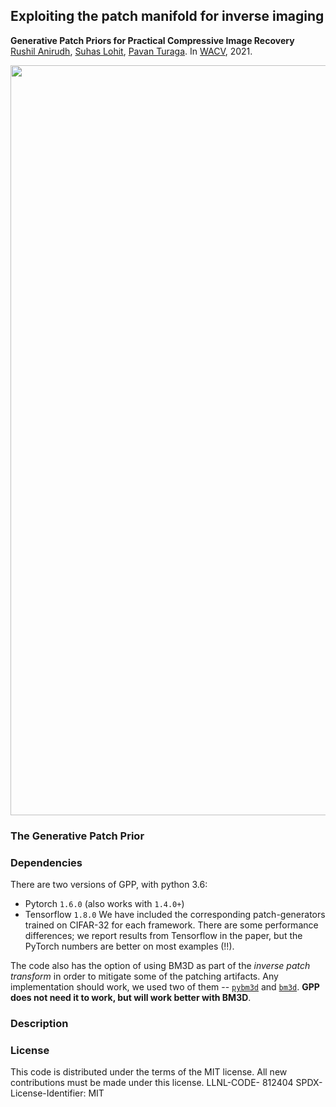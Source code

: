 
## Exploiting the patch manifold for inverse imaging

**Generative Patch Priors for Practical Compressive Image Recovery**  
[Rushil Anirudh](https://rushila.com/), [Suhas Lohit](https://suhaslohit.github.io/), [Pavan Turaga](https://pavanturaga.com/). In [WACV](https://openaccess.thecvf.com/content/WACV2021/html/Anirudh_Generative_Patch_Priors_for_Practical_Compressive_Image_Recovery_WACV_2021_paper.html), 2021.

<img src='https://rushilacom.files.wordpress.com/2021/01/color_figure_v2.jpg' width=1200>


### The Generative Patch Prior

### Dependencies
There are two versions of GPP, with python 3.6: 
* Pytorch `1.6.0` (also works with `1.4.0+`)
* Tensorflow `1.8.0`
We have included the corresponding patch-generators trained on CIFAR-32 for each framework. There are some performance differences; we report results from Tensorflow in the paper, but the PyTorch numbers are better on most examples (!!). 

The code also has the option of using BM3D as part of the _inverse patch transform_ in order to mitigate some of the patching artifacts. Any implementation should work, we used two of them -- [`pybm3d`](https://github.com/ericmjonas/pybm3d) and [`bm3d`](https://pypi.org/project/bm3d/). **GPP does not need it to work, but will work better with BM3D**.

### Description



### License
This code is distributed under the terms of the MIT license. All new contributions must be made under this license.
LLNL-CODE- 812404
SPDX-License-Identifier: MIT
